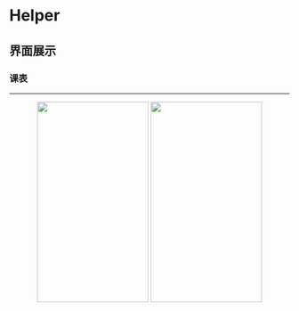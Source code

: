# Helper


## 界面展示

### 课表
---
<center class="half">
    <img src="https://raw.githubusercontent.com/old-traveler/Helper/master/img/screener_course.png" width = "200" height= "360">
    <img src="https://raw.githubusercontent.com/old-traveler/Helper/master/img/screener_course_detail.png" width = "200" height= "360">
</center>
